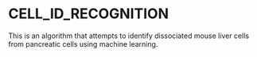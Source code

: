 # CELL_ID_RECOGNITION
This is an algorithm that attempts to identify dissociated mouse liver cells from pancreatic cells using machine learning. 
